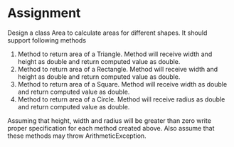 # Assignment
Design a class Area to calculate areas for different shapes. It should support following methods
1. Method to return area of a Triangle. Method will receive width and height as double and return computed value as double.
2. Method to return area of a Rectangle. Method will receive width and height as double and return computed value as double.
3. Method to return area of a Square. Method will receive width as double and return computed value as double.
4. Method to return area of a Circle. Method will receive radius as double and return computed value as double.


Assuming that height, width and radius will be greater than zero write proper specification for each method created above. Also assume that these methods may throw ArithmeticException.